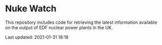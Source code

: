 # Nuke Watch

This repository includes code for retrieving the latest information available on the output of EDF nuclear power plants in the UK.

Last updated: 2021-01-31 18:18